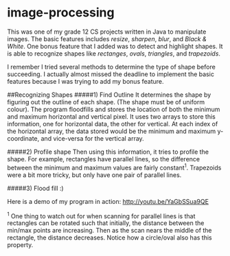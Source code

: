 image-processing
================

This was one of my grade 12 CS projects written in Java to manipulate images. The basic features includes *resize*, *sharpen*, *blur*, and *Black & White*. One bonus feature that I added was to detect and highlight shapes. It is able to recognize shapes like *rectanges*, *ovals*, *triangles*, and *trapezoids*.

I remember I tried several methods to determine the type of shape before succeeding. I actually almost missed the deadline to implement the basic features because I was trying to add my bonus feature.

##Recognizing Shapes
#####1) Find Outline
It determines the shape by figuring out the outline of each shape. (The shape must be of uniform colour). The program floodfills and stores the location of both the minimum and maximum horizontal and vertical pixel. It uses two arrays to store this information, one for horizontal data, the other for vertical. At each index of the horizontal array, the data stored would be the minimum and maximum y-coordinate, and vice-versa for the vertical array.

#####2) Profile shape
Then using this information, it tries to profile the shape. For example, rectangles have parallel lines, so the difference between the minimum and maximum values are fairly constant<sup>1</sup>. Trapezoids were a bit more tricky, but only have one pair of parallel lines. 

#####3) Flood fill :)


Here is a demo of my program in action: http://youtu.be/YaGbSSua9QE


<sup>1</sup> One thing to watch out for when scanning for parallel lines is that rectangles can be rotated such that initially, the distance between the min/max points are increasing. Then as the scan nears the middle of the rectangle, the distance decreases. Notice how a circle/oval also has this property.
